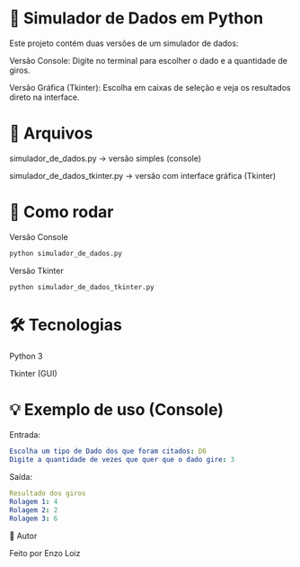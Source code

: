 # 🎲 Simulador de Dados em Python

Este projeto contém duas versões de um simulador de dados:

Versão Console: Digite no terminal para escolher o dado e a quantidade de giros.

Versão Gráfica (Tkinter): Escolha em caixas de seleção e veja os resultados direto na interface.

# 📂 Arquivos

simulador_de_dados.py → versão simples (console)

simulador_de_dados_tkinter.py → versão com interface gráfica (Tkinter)

# 🚀 Como rodar
Versão Console
``` bash
python simulador_de_dados.py
```

Versão Tkinter
``` bash
python simulador_de_dados_tkinter.py
```

# 🛠️ Tecnologias

Python 3

Tkinter (GUI)

# 💡 Exemplo de uso (Console)

Entrada:
```yaml
Escolha um tipo de Dado dos que foram citados: D6
Digite a quantidade de vezes que quer que o dado gire: 3
```

Saída:
```yaml
Resultado dos giros
Rolagem 1: 4
Rolagem 2: 2
Rolagem 3: 6
```

👤 Autor

Feito por Enzo Loiz

